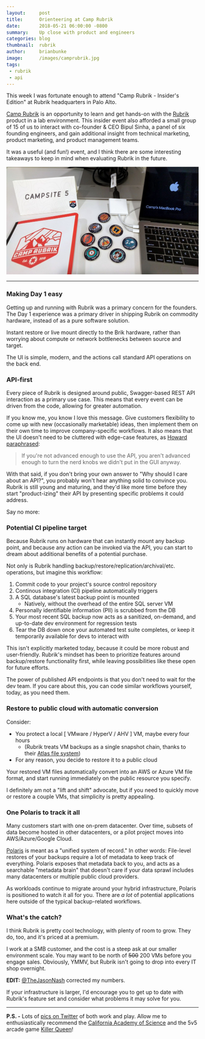 ```yaml
---
layout:     post
title:      Orienteering at Camp Rubrik
date:       2018-05-21 06:00:00 -0800
summary:    Up close with product and engineers
categories: blog
thumbnail:  rubrik
author:     brianbunke
image:      /images/camprubrik.jpg
tags:
 - rubrik
 - api
---
```


This week I was fortunate enough to attend "Camp Rubrik - Insider's Edition" at Rubrik headquarters in Palo Alto.

[Camp Rubrik] is an opportunity to learn and get hands-on with the [Rubrik] product in a lab environment. This insider event also afforded a small group of 15 of us to interact with co-founder & CEO Bipul Sinha, a panel of six founding engineers, and gain additional insight from technical marketing, product marketing, and product management teams.

It was a useful (and fun!) event, and I think there are some interesting takeaways to keep in mind when evaluating Rubrik in the future.

[![camprubrik](/images/camprubrik.jpg)](/images/camprubrik.jpg)

---

### Making Day 1 easy

Getting up and running with Rubrik was a primary concern for the founders. The Day 1 experience was a primary driver in shipping Rubrik on commodity hardware, instead of as a pure software solution.

Instant restore or live mount directly to the Brik hardware, rather than worrying about compute or network bottlenecks between source and target.

The UI is simple, modern, and the actions call standard API operations on the back end.

### API-first

Every piece of Rubrik is designed around public, Swagger-based REST API interaction as a primary use case. This means that every event can be driven from the code, allowing for greater automation.

If you know me, you know I love this message. Give customers flexibility to come up with new (occasionally marketable) ideas, then implement them on their own time to improve company-specific workflows. It also means that the UI doesn't need to be cluttered with edge-case features, as [Howard paraphrased]:

> If you're not advanced enough to use the API, you aren't advanced enough to turn the nerd knobs we didn't put in the GUI anyway.

With that said, if you don't bring your own answer to "Why should I care about an API?", you probably won't hear anything solid to convince you. Rubrik is still young and maturing, and they'd like more time before they start "product-izing" their API by presenting specific problems it could address.

Say no more:

### Potential CI pipeline target

Because Rubrik runs on hardware that can instantly mount any backup point, and because any action can be invoked via the API, you can start to dream about additional benefits of a potential purchase.

Not only is Rubrik handling backup/restore/replication/archival/etc. operations, but imagine this workflow:

1. Commit code to your project's source control repository
2. Continous integration (CI) pipeline automatically triggers
3. A SQL database's latest backup point is mounted
    - Natively, without the overhead of the entire SQL server VM
4. Personally identifiable information (PII) is scrubbed from the DB
5. Your most recent SQL backup now acts as a sanitized, on-demand, and up-to-date dev environment for regression tests
6. Tear the DB down once your automated test suite completes, or keep it temporarily available for devs to interact with

This isn't explicitly marketed today, because it could be more robust and user-friendly. Rubrik's mindset has been to prioritize features around backup/restore functionality first, while leaving possibilities like these open for future efforts.

The power of published API endpoints is that you don't need to wait for the dev team. If you care about this, you can code similar workflows yourself, today, as you need them.

### Restore to public cloud with automatic conversion

Consider:

- You protect a local [ VMware / HyperV / AHV ] VM, maybe every four hours
    - (Rubrik treats VM backups as a single snapshot chain, thanks to their [Atlas file system])
- For any reason, you decide to restore it to a public cloud

Your restored VM files automatically convert into an AWS or Azure VM file format, and start running immediately on the public resource you specify.

I definitely am not a "lift and shift" advocate, but if you need to quickly move or restore a couple VMs, that simplicity is pretty appealing.

### One Polaris to track it all

Many customers start with one on-prem datacenter. Over time, subsets of data become hosted in other datacenters, or a pilot project moves into AWS/Azure/Google Cloud.

[Polaris] is meant as a "unified system of record." In other words: File-level restores of your backups require a lot of metadata to keep track of everything. Polaris exposes that metadata back to you, and acts as a searchable "metadata brain" that doesn't care if your data sprawl includes many datacenters or multiple public cloud providers.

As workloads continue to migrate around your hybrid infrastructure, Polaris is positioned to watch it all for you. There are _a lot_ of potential applications here outside of the typical backup-related workflows.

### What's the catch?

I think Rubrik is pretty cool technology, with plenty of room to grow. They do, too, and it's priced at a premium.

I work at a SMB customer, and the cost is a steep ask at our smaller environment scale. You may want to be north of ~~500~~ 200 VMs before you engage sales. Obviously, YMMV, but Rubrik isn't going to drop into every IT shop overnight.

**EDIT:** [@TheJasonNash] corrected my numbers.

If your infrastructure is larger, I'd encourage you to get up to date with Rubrik's feature set and consider what problems it may solve for you.

---

**P.S. -** Lots of [pics on Twitter] of both work and play. Allow me to enthusiastically recommend the [California Academy of Science] and the 5v5 arcade game [Killer Queen]!



[Camp Rubrik]: https://www.rubrik.com/company/events/camp-rubrik/
[Rubrik]: https://www.rubrik.com/

[Howard paraphrased]: https://twitter.com/DeepStorageNet/status/997167056565907457

[Atlas file system]: https://www.rubrik.com/blog/introducing-atlas-rubriks-cloud-scale-file-system/

[Polaris]: https://www.rubrik.com/product/polaris-overview/

[@TheJasonNash]: https://twitter.com/TheJasonNash/status/998583102690746369

[pics on Twitter]: https://twitter.com/brianbunke/status/997533601376813056
[California Academy of Science]: https://www.calacademy.org/
[Killer Queen]: http://killerqueenarcade.com/
